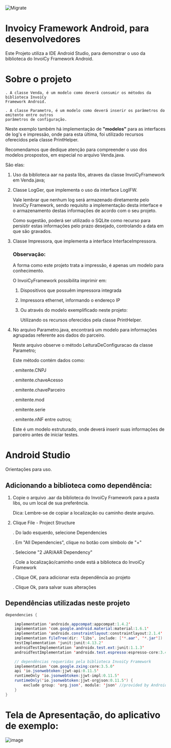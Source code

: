 ![Migrate](https://migrate.info/wp-content/uploads/2022/01/Marca_mini.png.webp)

# Invoicy Framework Android, para desenvolvedores
Este Projeto utiliza a IDE Android Studio, para demonstrar o uso da biblioteca do InvoiCy Framework Android.


# Sobre o projeto

	. A classe Venda, é um modelo como deverá consumir os métodos da biblioteca InvoiCy
	Framework Android.
	
	. A classe Parametro, é um modelo como deverá inserir os parâmetros do emitente entre outros
	parâmetros de configuração.

Neste exemplo também há implementação de **"modelos"** para as interfaces de log's e impressão, onde para esta última, foi utilizado recursos oferecidos pela classe PrintHelper.

Recomendamos que dedique atenção para compreender o uso dos modelos prospostos, em especial no arquivo Venda.java.

São elas:

1. Uso da biblioteca aar na pasta libs, atraves da classe InvoiCyFramework em Venda.java;
2. Classe LogGer, que implementa o uso da interface LogIFW.

   Vale lembrar que nenhum log será armazenado diretamente pelo InvoiCy Framework, sendo requisito a implementação desta interface e o armazenamento destas informações de acordo com o seu projeto.

   Como sugestão, poderá ser utilizado o SQLite como recurso para persistir estas informações pelo prazo desejado, controlando a data em que são gravados.

3. Classe Impressora, que implementa a interface InterfaceImpressora.

   ### Observação:

   A forma como este projeto trata a impressão, é apenas um modelo para conhecimento.

   O InvoiCyFramework possibilita imprimir em:

   1.	Dispositivos que possuêm impressora integrada
   2.	Impressora ethernet, informando o endereço IP
   3.	Ou através do modelo exemplificado neste projeto:

		Utilizando os recursos oferecidos pela classe PrintHelper.

4. No arquivo Parametro.java, encontrará um modelo para informações agrupadas referente aos dados do parceiro.

	Neste arquivo observe o método LeituraDeConfiguracao da classe Parametro;

	Este método contém dados como:

   	. emitente.CNPJ
   
	. emitente.chaveAcesso
   
   	. emitente.chaveParceiro
   
   	. emitente.mod
   
   	. emitente.serie
   
   	. emitente.nNF entre outros;

	Este é um modelo estruturado, onde deverá inserir suas informações de parceiro antes de iniciar testes.


# Android Studio

Orientações para uso.

## Adicionando a biblioteca como dependência:

1. Copie o arquivo .aar da biblioteca do InvoiCy Framework para a pasta libs, ou um local de sua preferência.

	Dica: Lembre-se de copiar a localização ou caminho deste arquivo.

2. Clique File - Project Structure

	. Do lado esquerdo, selecione Dependencies

	. Em "All Dependencies", clique no botão com símbolo de "+"

	. Selecione "2 JAR/AAR Dependency"

	. Cole a localização/caminho onde está a biblioteca do InvoiCy Framework

	. Clique OK, para adicionar esta dependência ao projeto

	. Clique Ok, para salvar suas alterações


## Dependências utilizadas neste projeto

```java
dependencies {

    implementation 'androidx.appcompat:appcompat:1.4.2'
    implementation 'com.google.android.material:material:1.6.1'
    implementation 'androidx.constraintlayout:constraintlayout:2.1.4'
    implementation fileTree(dir: 'libs', include: ['*.aar', '*.jar'])
    testImplementation 'junit:junit:4.13.2'
    androidTestImplementation 'androidx.test.ext:junit:1.1.3'
    androidTestImplementation 'androidx.test.espresso:espresso-core:3.4.0'

    // dependências requeridas pela biblioteca InvoiCy Framework
    implementation 'com.google.zxing:core:3.5.0'
    api 'io.jsonwebtoken:jjwt-api:0.11.5'
    runtimeOnly 'io.jsonwebtoken:jjwt-impl:0.11.5'
    runtimeOnly('io.jsonwebtoken:jjwt-orgjson:0.11.5') {
        exclude group: 'org.json', module: 'json' //provided by Android natively
    }
}
```

# Tela de Apresentação, do aplicativo de exemplo:
![image](https://user-images.githubusercontent.com/101336870/177347948-ba23df6b-1707-4f6d-9b20-b643493d7a91.png)
